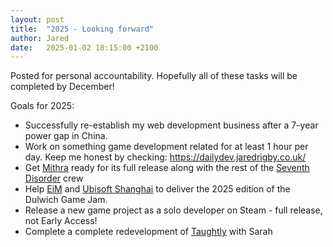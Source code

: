 ```yaml
---
layout: post
title:  "2025 - Looking forward"
author: Jared
date:   2025-01-02 18:15:00 +2100
---
```


Posted for personal accountability. Hopefully all of these tasks will be completed by December!

Goals for 2025:

- Successfully re-establish my web development business after a 7-year power gap in China.
- Work on something game development related for at least 1 hour per day. Keep me honest by checking: https://dailydev.jaredrigby.co.uk/
- Get [Mithra](https://store.steampowered.com/app/2705650/Mithra/) ready for its full release along with the rest of the [Seventh Disorder](https://seventhdisorder.com/) crew
- Help [EiM](https://www.eimglobal.com/) and [Ubisoft Shanghai](https://www.ubisoft.com.cn/) to deliver the 2025 edition of the Dulwich Game Jam.
- Release a new game project as a solo developer on Steam - full release, not Early Access!
- Complete a complete redevelopment of [Taughtly](https://taughtly.co.uk/) with Sarah

